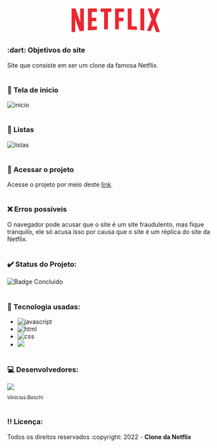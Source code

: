 <div align=center>
  <img src="assets/img/logo.png" width=250>
</div>

<h3> :dart: Objetivos do site</h3>
Site que consiste em ser um clone da famosa Netflix.

# <h3> :pencil: Tela de inicio</h3> 
![inicio](https://user-images.githubusercontent.com/74377158/187546130-6f4a7506-0fec-4f89-899f-da9ea3b3a0b0.jpg)

# <h3> :pencil: Listas</h3>  
![listas](https://user-images.githubusercontent.com/74377158/187546141-abda2402-d0e3-48c7-88c3-2117d700e01a.jpg)

# <h3> :file_folder: Acessar o projeto</h3>
Acesse o projeto por meio deste [link](https://replicaofnetflix.netlify.app/).


# <h3> :x: Erros possíveis </h3>
O navegador pode acusar que o site é um site fraudulento, mas fique tranquilo, ele só acusa isso por causa que o site é um réplica do site da Netflix.

# <h3> :heavy_check_mark: Status do Projeto:</h3>
![Badge Concluido](https://img.shields.io/static/v1?label=STATUS&message=CONCLUIDO&color=blue&style=for-the-badge)

# <h3> :notebook_with_decorative_cover: Tecnologia usadas:</h3>

* <img src="https://img.shields.io/badge/JavaScript-F7DF1E?style=for-the-badge&logo=javascript&logoColor=black" alt="javascript"><br>
* <img src="https://img.shields.io/badge/HTML5-E34F26?style=for-the-badge&logo=html5&logoColor=white" alt="html"><br>
* <img src="https://img.shields.io/badge/CSS3-1572B6?style=for-the-badge&logo=css3&logoColor=white" alt="css"><br>
* <img src="https://img.shields.io/badge/Sass-CC6699?style=for-the-badge&logo=sass&logoColor=white">

# <h3> :computer: Desenvolvedores:</h3>
[<img src="https://user-images.githubusercontent.com/74377158/173900850-b6afcc77-36a5-4254-b63f-983397918d54.jpg" width=130><br><sub>Vinícius Boschi</sub>](https://github.com/Vinicius-Boschi)

# <h3> :bangbang: Licença:</h3>
<p> Todos os direitos reservados :copyright: 2022 - <strong>Clone da Netflix</strong></p>
